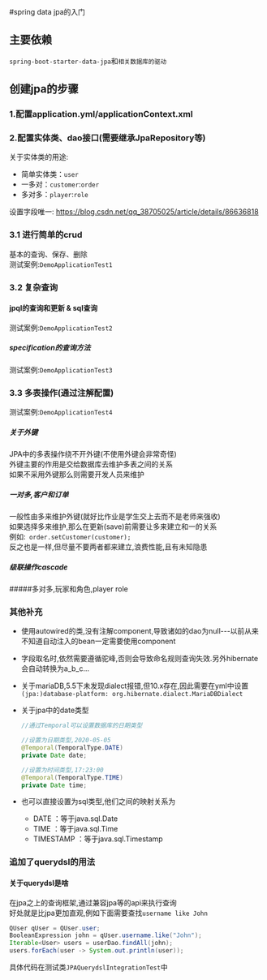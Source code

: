 #spring data jpa的入门

## 主要依赖

`spring-boot-starter-data-jpa`和`相关数据库的驱动`

## 创建jpa的步骤

### 1.配置application.yml/applicationContext.xml

### 2.配置实体类、dao接口(需要继承JpaRepository等)

关于实体类的用途:
- 简单实体类：`user`
- 一多对：`customer`:`order`
- 多对多：`player`:`role`

设置字段唯一: https://blog.csdn.net/qq_38705025/article/details/86636818

### 3.1 进行简单的crud

基本的查询、保存、删除  
测试案例:`DemoApplicationTest1`

### 3.2 复杂查询

#### jpql的查询和更新 & sql查询

测试案例:`DemoApplicationTest2`

##### specification的查询方法

测试案例:`DemoApplicationTest3`


### 3.3 多表操作(通过注解配置)

测试案例:`DemoApplicationTest4`

##### 关于外键

JPA中的多表操作绕不开外键(不使用外键会非常奇怪)  
外键主要的作用是交给数据库去维护多表之间的关系  
如果不采用外键那么则需要开发人员来维护  

##### 一对多,客户和订单

一般性由多来维护外键(就好比作业是学生交上去而不是老师来强收)  
如果选择多来维护,那么在更新(save)前需要让多来建立和一的关系  
例如:` order.setCustomer(customer);`  
反之也是一样,但尽量不要两者都来建立,浪费性能,且有未知隐患  

##### 级联操作cascade

#####多对多,玩家和角色,player role

### 其他补充

- 使用autowired的类,没有注解component,导致诸如的dao为null---以前从来不知道自动注入的bean一定需要使用component  

- 字段取名时,依然需要遵循驼峰,否则会导致命名规则查询失效.另外hibernate会自动转换为a_b_c...  

- 关于mariaDB,5.5下未发现dialect报错,但10.x存在,因此需要在yml中设置`(jpa:)database-platform: org.hibernate.dialect.MariaDBDialect`  

- 关于jpa中的date类型
  ```java
  //通过Temporal可以设置数据库的日期类型
  
  //设置为日期类型,2020-05-05
  @Temporal(TemporalType.DATE)
  private Date date;
  
  //设置为时间类型,17:23:00
  @Temporal(TemporalType.TIME)
  private Date time;
  ```
  
- 也可以直接设置为sql类型,他们之间的映射关系为
  - DATE ：等于java.sql.Date
  - TIME ：等于java.sql.Time
  - TIMESTAMP ：等于java.sql.Timestamp 
  
### 追加了querydsl的用法

#### 关于querydsl是啥

在jpa之上的查询框架,通过兼容jpa等的api来执行查询  
好处就是比jpa更加直观,例如下面需要查找`username like John`  
```java
QUser qUser = QUser.user;
BooleanExpression john = qUser.username.like("John");
Iterable<User> users = userDao.findAll(john);
users.forEach(user -> System.out.println(user));
```
具体代码在测试类`JPAQuerydslIntegrationTest`中